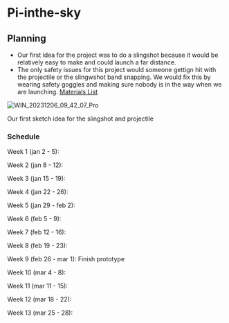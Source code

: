 # Pi-inthe-sky

## Planning 

- Our first idea for the project was to do a slingshot because it would be relatively easy to make and could launch a far distance.
- The only safety issues  for this project would  someone gettign hit with the projectile or the slingwshot band snapping. We would fix this by wearing safety goggles and making sure nobody is in the way when we are launching.
[Materials List](https://docs.google.com/document/d/1O94NrEtbGrpvcdbZZRessnzT4ntu9cPLEgHKotI4B5Y/edit)

![WIN_20231206_09_42_07_Pro](https://github.com/willhunt914/Pi-inthe-sky/assets/71402974/8e2b437d-e054-4eb0-9128-844bc5761be3)

Our first sketch idea for the slingshot and projectile 

### Schedule

Week 1 (jan 2 - 5):

Week 2 (jan 8 - 12):

Week 3 (jan 15 - 19):

Week 4 (jan 22 - 26):

Week 5 (jan 29 - feb 2): 

Week 6 (feb 5 - 9): 

Week 7 (feb 12 - 16): 

Week 8 (feb 19 - 23):

Week 9 (feb 26 - mar 1): Finish prototype

Week 10 (mar 4 - 8): 

Week 11 (mar 11 - 15):

Week 12 (mar 18 - 22):

Week 13 (mar 25 - 28): 
